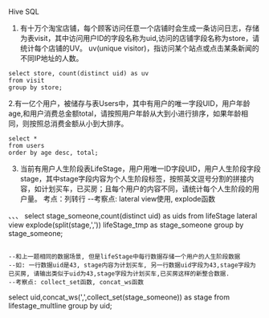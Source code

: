 Hive SQL

1. 有十万个淘宝店铺，每个顾客访问任意一个店铺时会生成一条访问日志，存储为表visit，其中访问用户ID的字段名称为uid,访问的店铺字段名称为store，请统计每个店铺的UV。
uv(unique visitor)，指访问某个站点或点击某条新闻的不同IP地址的人数。

```
select store, count(distinct uid) as uv
from visit
group by store;
```

2.有一亿个用户，被储存与表Users中，其中有用户的唯一字段UID，用户年龄age,和用户消费总金额total，请按照用户年龄从大到小进行排序，如果年龄相同，则按照总消费金额从小到大排序。

```
select * 
from users
order by age desc, total;
```


3. 当前有用户人生阶段表LifeStage，用户用唯一ID字段UID，用户人生阶段字段stage，其中stage字段内容为个人生阶段标签，按照英文逗号分割的拼接内容，如计划买车，已买房；且每个用户的内容不同，请统计每个人生阶段的用户量。
考点：列转行
--考察点: lateral view使用, explode函数

、、、
select stage_someone,count(distinct uid) as uids
from lifeStage
  lateral view explode(split(stage,',')) lifeStage_tmp as stage_someone
group by stage_someone;

```

--和上一题相同的数据场景, 但是lifeStage中每行数据存储一个用户的人生阶段数据
--如: 一行数据uid是43, stage内容为计划买车, 另一行数据uid字段为43,stage字段为已买房, 请输出类似于uid为43,stage字段为计划买车,已买房这样的新整合数据.
--考察点: collect_set函数, concat_ws函数

```
select uid,concat_ws(',',collect_set(stage_someone)) as stage
from lifestage_multline
group by uid;

```
